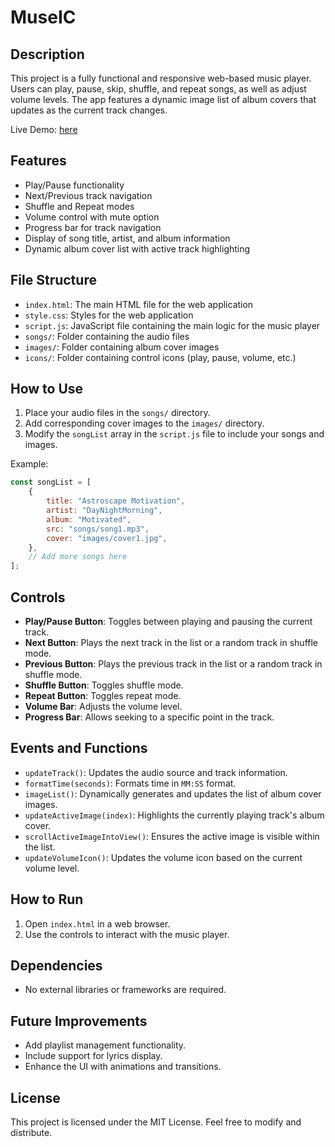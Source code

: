 # MuseIC

## Description

This project is a fully functional and responsive web-based music player. Users can play, pause, skip, shuffle, and repeat songs, as well as adjust volume levels. The app features a dynamic image list of album covers that updates as the current track changes. 

Live Demo: [here](https://themuseic.netlify.app) 

## Features

-   Play/Pause functionality
-   Next/Previous track navigation
-   Shuffle and Repeat modes
-   Volume control with mute option
-   Progress bar for track navigation
-   Display of song title, artist, and album information
-   Dynamic album cover list with active track highlighting

## File Structure

-   `index.html`: The main HTML file for the web application
-   `style.css`: Styles for the web application
-   `script.js`: JavaScript file containing the main logic for the music player
-   `songs/`: Folder containing the audio files
-   `images/`: Folder containing album cover images
-   `icons/`: Folder containing control icons (play, pause, volume, etc.)

## How to Use

1. Place your audio files in the `songs/` directory.
2. Add corresponding cover images to the `images/` directory.
3. Modify the `songList` array in the `script.js` file to include your songs and images.

Example:

```javascript
const songList = [
    {
        title: "Astroscape Motivation",
        artist: "DayNightMorning",
        album: "Motivated",
        src: "songs/song1.mp3",
        cover: "images/cover1.jpg",
    },
    // Add more songs here
];
```

## Controls

-   **Play/Pause Button**: Toggles between playing and pausing the current track.
-   **Next Button**: Plays the next track in the list or a random track in shuffle mode.
-   **Previous Button**: Plays the previous track in the list or a random track in shuffle mode.
-   **Shuffle Button**: Toggles shuffle mode.
-   **Repeat Button**: Toggles repeat mode.
-   **Volume Bar**: Adjusts the volume level.
-   **Progress Bar**: Allows seeking to a specific point in the track.

## Events and Functions

-   `updateTrack()`: Updates the audio source and track information.
-   `formatTime(seconds)`: Formats time in `MM:SS` format.
-   `imageList()`: Dynamically generates and updates the list of album cover images.
-   `updateActiveImage(index)`: Highlights the currently playing track's album cover.
-   `scrollActiveImageIntoView()`: Ensures the active image is visible within the list.
-   `updateVolumeIcon()`: Updates the volume icon based on the current volume level.

## How to Run

1. Open `index.html` in a web browser.
2. Use the controls to interact with the music player.

## Dependencies

-   No external libraries or frameworks are required.

## Future Improvements

-   Add playlist management functionality.
-   Include support for lyrics display.
-   Enhance the UI with animations and transitions.

## License

This project is licensed under the MIT License. Feel free to modify and distribute.
